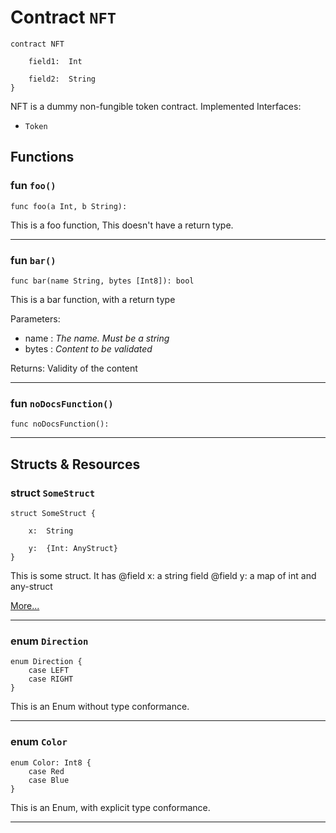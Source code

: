 # Contract `NFT`

```cadence
contract NFT

    field1:  Int

    field2:  String
}
```
NFT is a dummy non-fungible token contract.
Implemented Interfaces:
 - `Token`

## Functions

### fun `foo()`

```cadence
func foo(a Int, b String):  
```
This is a foo function,
This doesn't have a return type.

---

### fun `bar()`

```cadence
func bar(name String, bytes [Int8]): bool 
```
This is a bar function, with a return type

Parameters:
  - name : _The name. Must be a string_
  - bytes : _Content to be validated_

Returns: Validity of the content

---

### fun `noDocsFunction()`

```cadence
func noDocsFunction():  
```

---
## Structs & Resources

### struct `SomeStruct`

```cadence
struct SomeStruct {

    x:  String

    y:  {Int: AnyStruct}
}
```
This is some struct. It has
@field x: a string field
@field y: a map of int and any-struct

[More...](NFT_SomeStruct.md)

---

### enum `Direction`

```cadence
enum Direction {
    case LEFT
    case RIGHT
}
```
This is an Enum without type conformance.

---
### enum `Color`

```cadence
enum Color: Int8 {
    case Red
    case Blue
}
```
This is an Enum, with explicit type conformance.

---